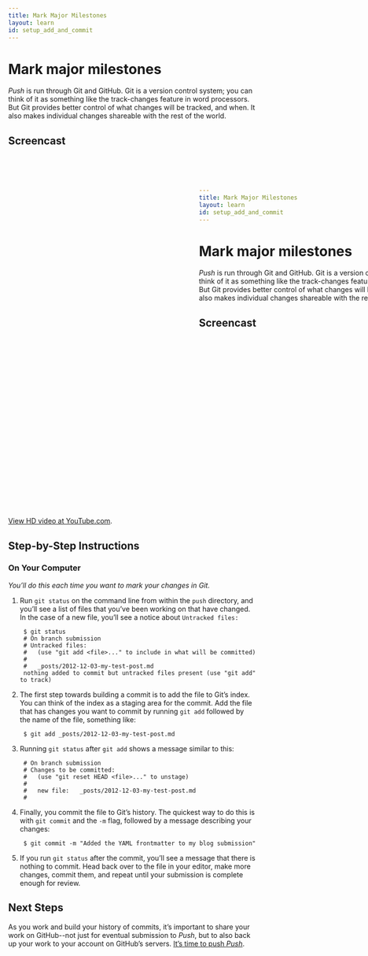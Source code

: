 ```yaml
---
title: Mark Major Milestones
layout: learn
id: setup_add_and_commit
---
```


# Mark major milestones

*Push* is run through Git and GitHub. Git is a version control system; you can
think of it as something like the track-changes feature in word processors. But Git provides
better control of what changes will be tracked, and when. It also makes individual changes shareable
with the rest of the world.

## Screencast

<div class="video-container">
  <iframe width="1280" height="720" src="?rel=0" frameborder="0" allowfullscreen="allowfullscreen"> </iframe>
</div>

[View HD video at YouTube.com](http://www.youtube.com/watch_popup?v=AAAAAAAAAAAAA&hd=1).

## Step-by-Step Instructions

### On Your Computer
*You’ll do this each time you want to mark your changes in Git.*

1. Run `git status` on the command line from within the `push` directory, and you’ll see a list of
   files that you’ve been working on that have changed. In the case of a new file, you’ll see a
   notice about `Untracked files:`

        $ git status
        # On branch submission
        # Untracked files:
        #   (use "git add <file>..." to include in what will be committed)
        #
        #	_posts/2012-12-03-my-test-post.md
        nothing added to commit but untracked files present (use "git add" to track)

2. The first step towards building a commit is to add the file to Git’s index. You can think of the
   index as a staging area for the commit. Add the file that has changes you want to commit by
   running `git add` followed by the name of the file, something like:

        $ git add _posts/2012-12-03-my-test-post.md

3. Running `git status` after `git add` shows a message similar to this:

        # On branch submission
        # Changes to be committed:
        #   (use "git reset HEAD <file>..." to unstage)
        #
        #	new file:   _posts/2012-12-03-my-test-post.md
        #

4. Finally, you commit the file to Git’s history. The quickest way to do this is with `git commit`
   and the `-m` flag, followed by a message describing your changes:

        $ git commit -m "Added the YAML frontmatter to my blog submission"

5. If you run `git status` after the commit, you’ll see a message that there is nothing to commit.
   Head back over to the file in your editor, make more changes, commit them, and repeat until
   your submission is complete enough for review.

## Next Steps

As you work and build your history of commits, it’s important to share your work on GitHub--not just
for eventual submission to *Push*, but to also back up your work to your account on GitHub’s
servers. [It’s time to push *Push*](/learn/git-push.html).

